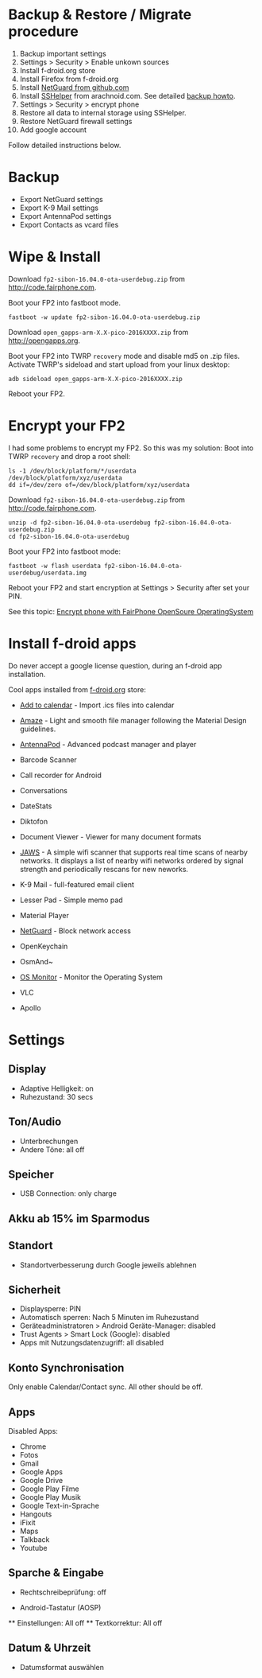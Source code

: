 # Backup & Restore / Migrate procedure

1. Backup important settings
2. Settings > Security > Enable unkown sources
3. Install f-droid.org store
4. Install Firefox from f-droid.org
5. Install [NetGuard from github.com](https://github.com/M66B/NetGuard/releases)
6. Install [SSHelper](http://arachnoid.com/android/SSHelper/resources/SSHelper.apk) from arachnoid.com. See detailed [backup howto](https://github.com/micressor/howtos-linux/blob/master/Fairphone-FP2/backup.md).
7. Settings > Security > encrypt phone
8. Restore all data to internal storage using SSHelper.
9. Restore NetGuard firewall settings
10. Add google account

Follow detailed instructions below.

# Backup

* Export NetGuard settings
* Export K-9 Mail settings
* Export AntennaPod settings
* Export Contacts as vcard files

# Wipe & Install

Download `fp2-sibon-16.04.0-ota-userdebug.zip` from http://code.fairphone.com.

Boot your FP2 into fastboot mode.

	fastboot -w update fp2-sibon-16.04.0-ota-userdebug.zip

Download `open_gapps-arm-X.X-pico-2016XXXX.zip` from http://opengapps.org.

Boot your FP2 into TWRP `recovery` mode and disable md5 on .zip files. Activate
TWRP's sideload and start upload from your linux desktop:

	adb sideload open_gapps-arm-X.X-pico-2016XXXX.zip

Reboot your FP2.

# Encrypt your FP2

I had some problems to encrypt my FP2. So this was my solution: Boot into TWRP
`recovery` and drop a root shell:

	ls -1 /dev/block/platform/*/userdata
	/dev/block/platform/xyz/userdata
	dd if=/dev/zero of=/dev/block/platform/xyz/userdata

Download `fp2-sibon-16.04.0-ota-userdebug.zip` from http://code.fairphone.com.

	unzip -d fp2-sibon-16.04.0-ota-userdebug fp2-sibon-16.04.0-ota-userdebug.zip
	cd fp2-sibon-16.04.0-ota-userdebug

Boot your FP2 into fastboot mode:

	fastboot -w flash userdata fp2-sibon-16.04.0-ota-userdebug/userdata.img

Reboot your FP2 and start encryption at Settings > Security after set your PIN.

See this topic: [Encrypt phone with FairPhone OpenSoure OperatingSystem](https://forum.fairphone.com/t/encrypt-phone-with-fairphone-opensoure-operatingsystem/15474/11)

# Install f-droid apps

Do never accept a google license question, during an f-droid app installation.

Cool apps installed from [f-droid.org](http://f-droid.org) store:

* [Add to calendar](https://f-droid.org/repository/browse/?fdfilter=calendar&fdid=org.dgtale.icsimport) - Import .ics files into calendar

* [Amaze](https://f-droid.org/repository/browse/?fdfilter=amaze&fdid=com.amaze.filemanager) - Light and smooth file manager following the Material Design guidelines.

* [AntennaPod](https://f-droid.org/repository/browse/?fdfilter=antennapod&fdid=de.danoeh.antennapod) - Advanced podcast manager and player

* Barcode Scanner

* Call recorder for Android

* Conversations

* DateStats

* Diktofon

* Document Viewer - Viewer for many document formats

* [JAWS](https://f-droid.org/repository/browse/?fdfilter=jaws&fdid=is.pinterjann.jaws) - A simple wifi scanner that supports real time scans of nearby networks. It displays a list of nearby wifi networks ordered by signal strength and periodically rescans for new neworks.

* K-9 Mail - full-featured email client

* Lesser Pad - Simple memo pad

* Material Player

* [NetGuard](https://f-droid.org/repository/browse/?fdfilter=netguard&fdid=eu.faircode.netguard) - Block network access

* OpenKeychain

* OsmAnd~

* [OS Monitor](https://f-droid.org/repository/browse/?fdfilter=os+monitor&fdid=com.eolwral.osmonitor) - Monitor the Operating System

* VLC

* Apollo

# Settings

## Display

* Adaptive Helligkeit: on
* Ruhezustand: 30 secs

## Ton/Audio

* Unterbrechungen
* Andere Töne: all off

## Speicher

* USB Connection: only charge

## Akku ab 15% im Sparmodus

## Standort

* Standortverbesserung durch Google jeweils ablehnen

## Sicherheit

* Displaysperre: PIN
* Automatisch sperren: Nach 5 Minuten im Ruhezustand
* Geräteadministratoren > Android Geräte-Manager: disabled
* Trust Agents > Smart Lock (Google): disabled
* Apps mit Nutzungsdatenzugriff: all disabled

## Konto Synchronisation

Only enable Calendar/Contact sync. All other should be off.

## Apps

Disabled Apps:

* Chrome
* Fotos
* Gmail
* Google Apps
* Google Drive
* Google Play Filme
* Google Play Musik
* Google Text-in-Sprache
* Hangouts
* iFixit
* Maps
* Talkback
* Youtube

## Sparche & Eingabe

* Rechtschreibeprüfung: off

* Android-Tastatur (AOSP)

** Einstellungen: All off
** Textkorrektur: All off

## Datum & Uhrzeit

* Datumsformat auswählen
